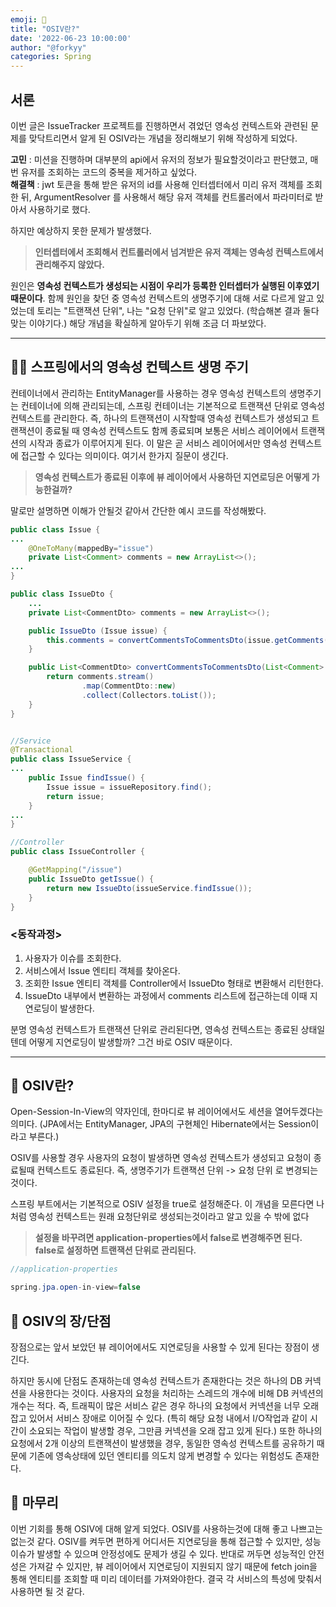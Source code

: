 ```yaml
---
emoji: 🌱
title: "OSIV란?"
date: '2022-06-23 10:00:00'
author: "@forkyy"
categories: Spring
---
```


## 서론
이번 글은 IssueTracker 프로젝트를 진행하면서 겪었던 영속성 컨텍스트와 관련된 문제를 맞닥트리면서 알게 된 OSIV라는 개념을 정리해보기 위해 작성하게 되었다.

**고민** : 미션을 진행하며 대부분의 api에서 유저의 정보가 필요할것이라고 판단했고, 매번 유저를 조회하는 코드의 중복을 제거하고 싶었다.  
**해결책** : jwt 토큰을 통해 받은 유저의 id를 사용해 인터셉터에서 미리 유저 객체를 조회한 뒤, ArgumentResolver 를 사용해서 해당 유저 객체를 컨트롤러에서 파라미터로 받아서 사용하기로 했다.

하지만 예상하지 못한 문제가 발생했다.

> **인터셉터에서 조회해서 컨트롤러에서 넘겨받은 유저 객체는 영속성 컨텍스트에서 관리해주지 않았다.**

원인은 **영속성 컨텍스트가 생성되는 시점이 우리가 등록한 인터셉터가 실행된 이후였기 때문이다**. 함께 원인을 찾던 중 영속성 컨텍스트의 생명주기에 대해 서로 다르게 알고 있었는데 토리는 "트랜잭션 단위", 나는 "요청 단위"로 알고 있었다. (학습해본 결과 둘다 맞는 이야기다.)
해당 개념을 확실하게 알아두기 위해 조금 더 파보았다.

---

## 🚴🏻 스프링에서의 영속성 컨텍스트 생명 주기 
컨테이너에서 관리하는 EntityManager를 사용하는 경우 영속성 컨텍스트의 생명주기는 컨테이너에 의해 관리되는데, 스프링 컨테이너는 기본적으로 트랜잭션 단위로 영속성 컨텍스트를 관리한다. 
즉, 하나의 트랜잭션이 시작할때 영속성 컨텍스트가 생성되고 트랜잭션이 종료될 때 영속성 컨텍스트도 함께 종료되며 보통은 서비스 레이어에서 트랜잭션의 시작과 종료가 이루어지게 된다.
이 말은 곧 서비스 레이어에서만 영속성 컨텍스트에 접근할 수 있다는 의미이다. 여기서 한가지 질문이 생긴다.

> **영속성 컨텍스트가 종료된 이후에 뷰 레이어에서 사용하던 지연로딩은 어떻게 가능한걸까?**

말로만 설명하면 이해가 안될것 같아서 간단한 예시 코드를 작성해봤다.

```java
public class Issue {
...
	@OneToMany(mappedBy="issue")
	private List<Comment> comments = new ArrayList<>();
...
}

public class IssueDto {
	...
	private List<CommentDto> comments = new ArrayList<>();

	public IssueDto (Issue issue) {
		this.comments = convertCommentsToCommentsDto(issue.getComments());
	}

	public List<CommentDto> convertCommentsToCommentsDto(List<Comment> comments) {
		return comments.stream()
				.map(CommentDto::new)
				.collect(Collectors.toList());
	}
}


//Service
@Transactional
public class IssueService {
...
	public Issue findIssue() {
		Issue issue = issueRepository.find();
		return issue;
	}
...
}

//Controller
public class IssueController {

	@GetMapping("/issue")
	public IssueDto getIssue() {
		return new IssueDto(issueService.findIssue());
	}
}

```

### <동작과정>
1. 사용자가 이슈를 조회한다.
2. 서비스에서 Issue 엔티티 객체를 찾아온다.
3. 조회한 Issue 엔티티 객체를 Controller에서 IssueDto 형태로 변환해서 리턴한다.
4. IssueDto 내부에서 변환하는 과정에서 comments 리스트에 접근하는데 이때 지연로딩이 발생한다.

분명 영속성 컨텍스트가 트랜잭션 단위로 관리된다면, 영속성 컨텍스트는 종료된 상태일텐데 어떻게 지연로딩이 발생할까?
그건 바로 OSIV 때문이다.

---

## 💫 OSIV란?
Open-Session-In-View의 약자인데, 한마디로 뷰 레이어에서도 세션을 열어두겠다는 의미다.
(JPA에서는 EntityManager, JPA의 구현체인 Hibernate에서는 Session이라고 부른다.)

OSIV를 사용할 경우 사용자의 요청이 발생하면 영속성 컨텍스트가 생성되고 요청이 종료될때 컨텍스트도 종료된다.
즉, 생명주기가 트랜잭션 단위 -> 요청 단위 로 변경되는 것이다.

스프링 부트에서는 기본적으로 OSIV 설정을 true로 설정해준다. 이 개념을 모른다면 나처럼 영속성 컨텍스트는 원래 요청단위로 생성되는것이라고 알고 있을 수 밖에 없다

> **설정을 바꾸려면 application-properties에서 false로 변경해주면 된다.   
> false로 설정하면 트랜잭션 단위로 관리된다.**

```java
//application-properties

spring.jpa.open-in-view=false
```

## 💫 OSIV의 장/단점
장점으로는 앞서 보았던 뷰 레이어에서도 지연로딩을 사용할 수 있게 된다는 장점이 생긴다.

하지만 동시에 단점도 존재하는데 영속성 컨텍스트가 존재한다는 것은 하나의 DB 커넥션을 사용한다는 것이다. 사용자의 요청을 처리하는 스레드의 개수에 비해 DB 커넥션의 개수는 적다. 즉, 트래픽이 많은 서비스 같은 경우 하나의 요청에서 커넥션을 너무 오래 잡고 있어서 서비스 장애로 이어질 수 있다. (특히 해당 요청 내에서 I/O작업과 같이 시간이 소요되는 작업이 발생할 경우, 그만큼 커넥션을 오래 잡고 있게 된다.)
또한 하나의 요청에서 2개 이상의 트랜잭션이 발생했을 경우, 동일한 영속성 컨텍스트를 공유하기 때문에 기존에 영속상태에 있던 엔티티를 의도치 않게 변경할 수 있다는 위험성도 존재한다.

## 🤔 마무리
이번 기회를 통해 OSIV에 대해 알게 되었다.
OSIV를 사용하는것에 대해 좋고 나쁘고는 없는것 같다. OSIV를 켜두면 편하게 어디서든 지연로딩을 통해 접근할 수 있지만, 성능이슈가 발생할 수 있으며 안정성에도 문제가 생길 수 있다. 반대로 꺼두면 성능적인 안전성은 가져갈 수 있지만, 뷰 레이어에서 지연로딩이 지원되지 않기 때문에 fetch join을 통해 엔티티를 조회할 때 미리 데이터를 가져와야한다.
결국 각 서비스의 특성에 맞춰서 사용하면 될 것 같다.

```toc
```